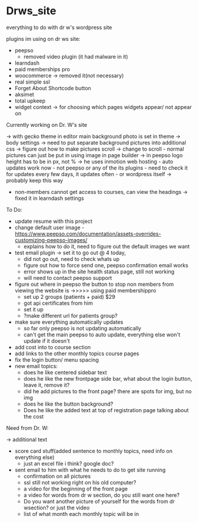 # Drws_site
everything to do with dr w's wordpress site

plugins im using on dr ws site:

- peepso
	- removed video plugin (it had malware in it) 
- learndash 
- paid memberships pro
- woocommerce -> removed it(not necessary)
- real simple ssl
- Forget About Shortcode button 
- aksimet
- total upkeep
- widget context -> for choosing which pages widgets appear/ not appear on

Currently working on Dr. W's site

-> with gecko theme in editor main background photo is set in theme -> body settings
	-> need to put separate background pictures into additional css
	-> figure out how to make pictures scroll -> change to scroll
		- normal pictures can just be put in using image in page builder
-> in peepso logo height has to be in px, not %
-> he uses inmotion web hosting
	- auto updates work now
		- not peepso or any of the its plugins
			- need to check it for updates every few days, it updates often
		- or wordpress itself -> probably keep this way 
- non-members cannot get access to courses, can view the headings -> fixed it in learndash settings

To Do:

- update resume with this project
- change default user image
	-https://www.peepso.com/documentation/assets-overrides-customizing-peepso-images/ 
	- explains how to do it, need to figure out the default images we want
- test email plugin -> set it to go out @ 4 today, 
	- did not go out, need to check whats up
	- figure out how to force send one, peepso confirmation email works
	- error shows up in the site health status page, still not working
	- will need to contact peepso support
- figure out where in peepso the button to stop non members from viewing the website is
->>>>> using paid membershippro 
	- set up 2 groups (patients + paid) $29
	- got api certificates from him
	- set it up
	- ?make different url for patients group?
-  make sure everything automatically updates
	- so far only peepso is not updating automatically 
	- can't get the main peepso to auto update, everything else won't update if it doesn't
- add cost into to course section
- add links to the other monthly topics course pages
- fix the login button/ menu  spacing
-  new email topics:
	- does he like centered sidebar text
	- does he like the new frontpage side bar, what about the login button, leave it, remove it?
	- did he add pictures to the front page? there are spots for img, but no img
	- does he like the button background?
	- Does he like the added text at top of registration page talking about the cost

Need from Dr. W:

-> additional text	
- score card stuff(added sentence to monthly topics, need info on everything else)
	- just an excel file i think? google doc?
- sent email to him with what he needs to do to get site running
	- confirmation on all pictures
	- ssl still not working right on his old computer?
	- a video for the beginning of the front page
	- a video for words from dr w section, do you still want one here?
	- Do you want another picture of yourself for the  words from dr wsection? or just the video
	- list of what month each monthly topic will be in
